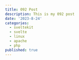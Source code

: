 ```yaml
---
title: 092 Post
description: This is my 092 post
date: '2023-8-24'
categories:
  - sveltekit
  - svelte
  - linux
  - apache
  - php
published: true
---
```


